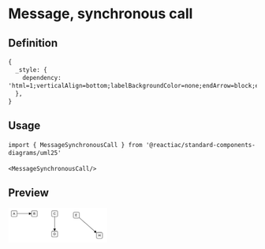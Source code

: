 # Message, synchronous call

## Definition

```
{
  _style: { 
    dependency: 'html=1;verticalAlign=bottom;labelBackgroundColor=none;endArrow=block;endFill=1;',
  },
}
```

## Usage

```
import { MessageSynchronousCall } from '@reactiac/standard-components-diagrams/uml25'

<MessageSynchronousCall/>
```

## Preview

<img src="./message-synchronous-call.png" width="200"/>
